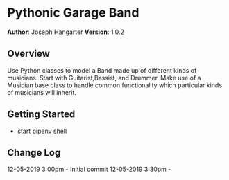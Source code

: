 # Pythonic Garage Band

**Author**: Joseph Hangarter
**Version**: 1.0.2

## Overview
Use Python classes to model a Band made up of different kinds of musicians. Start with Guitarist,Bassist, and Drummer. Make use of a Musician base class to handle common functionality which particular kinds of musicians will inherit.

## Getting Started
* start pipenv shell

## Change Log

12-05-2019 3:00pm - Initial commit
12-05-2019 3:30pm -
